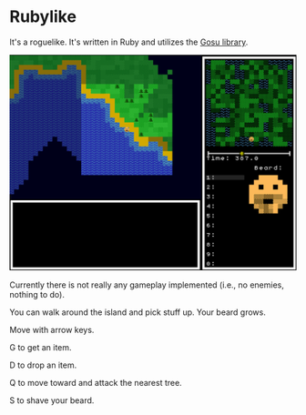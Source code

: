 # Rubylike

It's a roguelike. It's written in Ruby and utilizes the [Gosu library](https://github.com/gosu/gosu).

![Screenshot](/assets/screenshot.png)


Currently there is not really any gameplay implemented (i.e., no enemies, nothing to do).

You can walk around the island and pick stuff up. Your beard grows.

Move with arrow keys.

G to get an item.

D to drop an item.

Q to move toward and attack the nearest tree.

S to shave your beard.